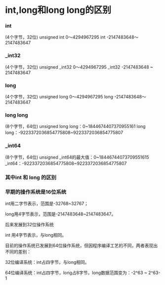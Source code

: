 # int,long和long long的区别
### int

(4个字节，32位)
unsigned int 0～4294967295
int -2147483648～2147483647

### _int32

(4个字节，32位)
unsigned _int32 0～4294967295
_int32 -2147483648 ~ 2147483647

### long

(4个字节，32位)
unsigned long 0～4294967295
long -2147483648～2147483647

### long long

(8个字节，64位)
unsigned long long：0~1844674407370955161
long long：-9223372036854775808~9223372036854775807

### _int64

(8个字节，64位)
unsigned _int64的最大值：0~18446744073709551615
_int64：-9223372036854775808~9223372036854775807

### 其中int 和 long 的区别

### 早期的操作系统是16位系统

int用二字节表示，范围是-32768~32767；

long用4字节表示，范围是-2147483648~2147483647。

后来发展到32位操作系统

int 用4字节表示，与long相同。

目前的操作系统已发展到64位操作系统，但因程序编译工艺的不同，两者表现出不同的差别：

32位编译系统：int占四字节，与long相同。

64位编译系统：int占四字节，long占8字节，long数据范围变为：-2^63 ~ 2^63-1
